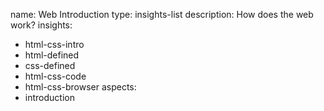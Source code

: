name: Web Introduction
type: insights-list
description: How does the web work?
insights:
  - html-css-intro
  - html-defined
  - css-defined
  - html-css-code
  - html-css-browser
aspects:
  - introduction
 
